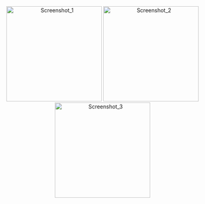 <div align="center">
  <img src="https://github.com/user-attachments/assets/e5de0137-8484-41e4-a637-dff3653c855c" width="250" alt="Screenshot_1">
  <img src="https://github.com/user-attachments/assets/13ca80f2-c2ed-4d36-a9e9-75eaa88eab98" width="250" alt="Screenshot_2">
  <img src="https://github.com/user-attachments/assets/0088ba0e-3d54-4b70-b27f-3174b34a7733" width="250" alt="Screenshot_3">
</div>

